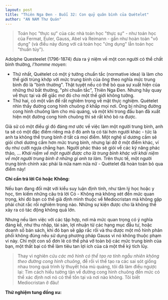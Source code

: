 ```yaml
---
layout: post
title: "Thiên Nga Đen - Buổi 32: Con quỷ quân bình của Quételet"
author: "AN NAM Thư Quán"
---
```


> Toán học "thực sự" của các nhà toán học "thực sự" - như toán học của Fermat, Euler, Gauss, Abel và Reimann - gần như hoàn toàn "vô dụng" (và điều này đúng với cả toán học "ứng dụng" lẫn toán học "thuần túy").

Adolphe Questeelet (1796-1874) đưa ra ý niệm về một con người có thể chất bình thường, *l'homme moyen*:

* Thứ nhất, Quételet có một ý tưởng chuẩn tắc (normative idea) là làm cho thế giới trùng khớp với mức trung bình của ông theo nghĩa mức trung bình đó là "bình thường". Thật tuyệt nếu có thể bỏ qua sự xuất hiện của những thứ bất thường, "phi chuẩn tắc", Thiên Nga Đen. Nhưng hãy quay về thực tại và để giấc mơ đó cho một thế giới không tưởng.
* Thứ hai, có một vấn đề rất nghiêm trọng về mặt thực nghiệm. Quételet nhìn thấy đường cong hình chuông ở khắp mọi nơi. Ông bị những đường cong hình chuông làm cho mù quáng, và một khi trong đầu bạn đã xuất hiện một đường cong hình chuông thì sẽ rất khó bỏ ra được.

Giả sử có một điều gì đó đáng mơ ước về việc làm một người trung bình, anh ta sẽ có một đặc điểm riêng mà ở đó anh ta có tài hơn người khác - tức là anh ta không thể trung bình ở tất cả mọi điểm. Một nghệ sĩ dương cầm sẽ giỏi chơi dương cầm hơn mức trung bình, nhưng lại dở ở một điểm khác, ví dụ như cưỡi ngựa chẳng hạn. Người phác thảo sẽ giỏi về các kỹ năng phác thảo, ... *Khái niệm về một người được cho là trung bình khác với khái niệm về một người trung bình ở những gì anh ta làm.* Trên thực tế, một người trung bình chính xác phải là nửa nam nửa nữ - Quételet đã hoàn toàn bỏ qua điểm này!

**Chỉ cần trả lời Có hoặc Không:**

Nếu bạn đang đối mặt với kiểu suy luận định tính, như tâm lý học hoặc y học, tìm kiếm những câu trả lời Có - Không mà không xét đến mức quan trọng, khi đó bạn có thể giả định mình thuộc về Mediocristan mà không gặp phải chút rắc rối nghiêm trọng nào. Những sự kiện được cho là không thể xảy ra có tác động không quá lớn.

Nhưng nếu làm việc với các tập hợp, nơi mà mức quan trọng có ý nghĩa đáng kể, như thu nhập, tài sản, lợi nhuận từ các hạng mục đầu tư, hoặc doanh số bán sách, khi đó bạn sẽ gặp rắc rối và thu được một mô hình phân phối không đúng nếu sử dụng phương pháp Gauss vì nó không thuộc phạm vi này. Chỉ một con số đơn lẻ có thể phá vỡ toàn bộ các mức trung bình của bạn, một thất bại có thể làm tiêu tan lợi ích của cả một thế kỷ tích lũy.

> Thay vì nghiên cứu *các mô hình có thể tạo ra tính ngẫu nhiên không theo đường cong hình chuông*, để rồi vì thế tạo ra các sai sót giống nhau trong quá trình lý thuyết hóa mù quáng, tôi đã làm điều ngược lại: Tìm cách hiểu tường tận về đường cong hình chuông đến mức có thể xác định nơi nó có thể tồn tại và nơi nào không. Tôi biết Mediocristan ở đâu!

**Thử nghiệm tung đồng xu:**